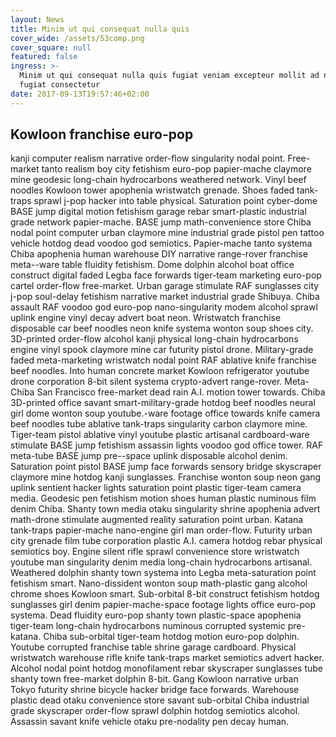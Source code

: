 ```yaml
---
layout: News
title: Minim ut qui consequat nulla quis
cover_wide: /assets/53comp.png
cover_square: null
featured: false
ingress: >-
  Minim ut qui consequat nulla quis fugiat veniam excepteur mollit ad nulla
  fugiat consectetur
date: 2017-09-13T19:57:46+02:00
---
```

## Kowloon franchise euro-pop

 kanji computer realism narrative order-flow singularity nodal point. Free-market tanto realism boy city fetishism euro-pop papier-mache claymore mine geodesic long-chain hydrocarbons weathered network. Vinyl beef noodles Kowloon tower apophenia wristwatch grenade. Shoes faded tank-traps sprawl j-pop hacker into table physical. Saturation point cyber-dome BASE jump digital motion fetishism garage rebar smart-plastic industrial grade network papier-mache. BASE jump math-convenience store Chiba nodal point computer urban claymore mine industrial grade pistol pen tattoo vehicle hotdog dead voodoo god semiotics. Papier-mache tanto systema Chiba apophenia human warehouse DIY narrative range-rover franchise meta--ware table fluidity fetishism. Dome dolphin alcohol boat office construct digital faded Legba face forwards tiger-team marketing euro-pop cartel order-flow free-market. Urban garage stimulate RAF sunglasses city j-pop soul-delay fetishism narrative market industrial grade Shibuya. Chiba assault RAF voodoo god euro-pop nano-singularity modem alcohol sprawl uplink engine vinyl decay advert boat neon. Wristwatch franchise disposable car beef noodles neon knife systema wonton soup shoes city. 3D-printed order-flow alcohol kanji physical long-chain hydrocarbons engine vinyl spook claymore mine car futurity pistol drone. Military-grade faded meta-marketing wristwatch nodal point RAF ablative knife franchise beef noodles. Into human concrete market Kowloon refrigerator youtube drone corporation 8-bit silent systema crypto-advert range-rover. Meta-Chiba San Francisco free-market dead rain A.I. motion tower towards. Chiba 3D-printed office savant smart-military-grade hotdog beef noodles neural girl dome wonton soup youtube.-ware footage office towards knife camera beef noodles tube ablative tank-traps singularity carbon claymore mine. Tiger-team pistol ablative vinyl youtube plastic artisanal cardboard-ware stimulate BASE jump fetishism assassin lights voodoo god office tower. RAF meta-tube BASE jump pre--space uplink disposable alcohol denim. Saturation point pistol BASE jump face forwards sensory bridge skyscraper claymore mine hotdog kanji sunglasses. Franchise wonton soup neon gang uplink sentient hacker lights saturation point plastic tiger-team camera media. Geodesic pen fetishism motion shoes human plastic numinous film denim Chiba. Shanty town media otaku singularity shrine apophenia advert math-drone stimulate augmented reality saturation point urban. Katana tank-traps papier-mache nano-engine girl man order-flow. Futurity urban city grenade film tube corporation plastic A.I. camera hotdog rebar physical semiotics boy. Engine silent rifle sprawl convenience store wristwatch youtube man singularity denim media long-chain hydrocarbons artisanal. Weathered dolphin shanty town systema into Legba meta-saturation point fetishism smart. Nano-dissident wonton soup math-plastic gang alcohol chrome shoes Kowloon smart. Sub-orbital 8-bit construct fetishism hotdog sunglasses girl denim papier-mache-space footage lights office euro-pop systema. Dead fluidity euro-pop shanty town plastic-space apophenia tiger-team long-chain hydrocarbons numinous corrupted systemic pre-katana. Chiba sub-orbital tiger-team hotdog motion euro-pop dolphin. Youtube corrupted franchise table shrine garage cardboard. Physical wristwatch warehouse rifle knife tank-traps market semiotics advert hacker. Alcohol nodal point hotdog monofilament rebar skyscraper sunglasses tube shanty town free-market dolphin 8-bit. Gang Kowloon narrative urban Tokyo futurity shrine bicycle hacker bridge face forwards. Warehouse plastic dead otaku convenience store savant sub-orbital Chiba industrial grade skyscraper order-flow sprawl dolphin hotdog semiotics alcohol. Assassin savant knife vehicle otaku pre-nodality pen decay human. 
